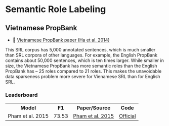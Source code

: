 # Semantic Role Labeling

## Vietnamese PropBank

* :scroll: [Vietnamese PropBank paper (Ha et al. 2014)](https://drive.google.com/file/d/1NBeJVDzj9N_kCokCXkGMAuIaUX05bF9M/view?usp=sharing)

This SRL corpus has 5,000 annotated sentences, which is much smaller than SRL corpora
of other languages. For example, the English PropBank contains about 50,000 sentences, which is ten times larger. While smaller in size, the Vietnamese PropBank has more semantic roles than the English PropBank has – 25 roles compared to 21 roles. This makes the unavoidable data sparseness problem more severe for Vienamese SRL than for English SRL.

### Leaderboard

<table>
  <tr>
    <th>Model</th>
    <th>F1</th>
    <th>Paper/Source </th>
    <th>Code</th>
  </tr>
  <tr>
    <td>Pham et al. 2015</td>
    <td>73.53</td>
    <td><a href="https://arxiv.org/pdf/1705.04038.pdf">Pham et al. 2015</a></td>
    <td><a href="https://github.com/pth1993/vnSRL">Official</a></td>
  </tr>
</table>